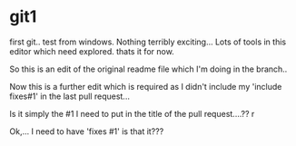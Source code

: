 # git1
first git.. test from windows.
Nothing terribly exciting... 
Lots of tools in this editor which need explored.
thats it for now.


So this is an edit of the original readme file which I'm doing in the branch.. 

Now this is a further edit which is required as I didn't include my 'include fixes#1' in the last pull request...

Is it simply the #1 I need to put in the title of the pull request....?? r

Ok,... I need to have 'fixes #1'  is that it???
